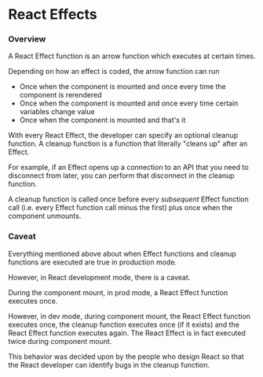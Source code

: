 # React Effects

### Overview

A React Effect function is an arrow function which executes at certain times.

Depending on how an effect is coded, the arrow function can run

- Once when the component is mounted and once every time the component is rerendered
- Once when the component is mounted and once every time certain variables change value
- Once when the component is mounted and that's it

With every React Effect, the developer can specify an optional cleanup function. A cleanup function is a function that literally "cleans up" after an Effect.

For example, if an Effect opens up a connection to an API that you need to disconnect from later, you can perform that disconnect in the cleanup function.

A cleanup function is called once before every _subsequent_ Effect function call (i.e. every Effect function call minus the first) plus once when the component unmounts.

### Caveat

Everything mentioned above about when Effect functions and cleanup functions are executed are true in production mode.

However, in React development mode, there is a caveat.

During the component mount, in prod mode, a React Effect function executes once.

However, in dev mode, during component mount, the React Effect function executes once, the cleanup function executes once (if it exists) and the React Effect function executes again.
The React Effect is in fact executed twice during component mount.

This behavior was decided upon by the people who design React so that the React developer can identify bugs in the cleanup function.
